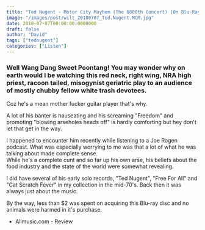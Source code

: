 ```yaml
---
title: "Ted Nugent - Motor City Mayhem (The 6000th Concert) [On Blu-Ray] (2008)"
image: "/images/post/wilt_20180707_Ted.Nugent.MCM.jpg"
date: 2018-07-07T00:00:00.0000000
draft: false
author: "David"
tags: ["tednugent"]
categories: ["Listen"]
---
```

### Well Wang Dang Sweet Poontang! You may wonder why on earth would I be watching this red neck, right wing, NRA high priest, racoon tailed, misogynist geriatric play to an audience of mostly chubby fellow white trash devotees.  
  
Coz he's a mean mother fucker guitar player that's why.  
  
A lot of his banter is nauseating and his screaming "Freedom" and promoting "blowing arseholes heads off" is hardly comforting but hey don't let that get in the way.

 I happened to encounter him recently while listening to a Joe Rogen podcast. What was especially worrying to me was that a lot of what he was talking about made complete sense.  
While he's a complete cunt and so far up his own arse, his beliefs about the food industry and the state of the world were somewhat revealing.  
  
I did have several of his early solo records, "Ted Nugent", "Free For All" and "Cat Scratch Fever" in my collection in the mid-70's. Back then it was always just about the music.

 By the way, less than $2 was spent on acquiring this Blu-ray disc and no animals were harmed in it's purchase.

-  Allmusic.com - Review